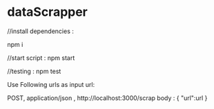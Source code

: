 # dataScrapper
//install dependencies : 

npm i

//start script :
npm start

//testing :  npm test

Use Following urls as input url:
 
 POST, application/json  , http://localhost:3000/scrap
body : {
  "url":url
}
  
